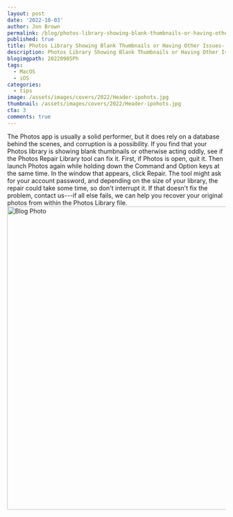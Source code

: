 ```yaml
---
layout: post
date: '2022-10-03'
author: Jon Brown
permalink: /blog/photos-library-showing-blank-thumbnails-or-having-other-issues--try-this-trick-to-repair-it/
published: true
title: Photos Library Showing Blank Thumbnails or Having Other Issues- Try This Trick to Repair It
description: Photos Library Showing Blank Thumbnails or Having Other Issues- Try This Trick to Repair It
blogimgpath: 20220905Ph
tags:
  - MacOS
  - iOS
categories:
  - tips
image: /assets/images/covers/2022/Header-ipohots.jpg
thumbnail: /assets/images/covers/2022/Header-ipohots.jpg
cta: 3
comments: true
---
```

The Photos app is usually a solid performer, but it does rely on a
database behind the scenes, and corruption is a possibility. If you find
that your Photos library is showing blank thumbnails or otherwise acting
oddly, see if the Photos Repair Library tool can fix it. First, if
Photos is open, quit it. Then launch Photos again while holding down the
Command and Option keys at the same time. In the window that appears,
click Repair. The tool might ask for your account password, and
depending on the size of your library, the repair could take some time,
so don't interrupt it. If that doesn't fix the problem, contact us---if
all else fails, we can help you recover your original photos from within
the Photos Library file.
<img alt="Blog Photo" src="{{ site.site_cdn }}/assets/images/blog/2022/20220905Ph/image2.png" class="img-fluid rounded m-2" width="700" />